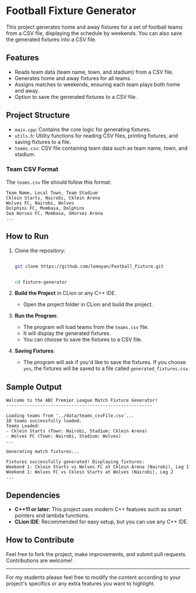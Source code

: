 
# **Football Fixture Generator**

This project generates home and away fixtures for a set of football teams from a CSV file, displaying the schedule by weekends. You can also save the generated fixtures into a CSV file.

## **Features**
- Reads team data (team name, town, and stadium) from a CSV file.
- Generates home and away fixtures for all teams.
- Assigns matches to weekends, ensuring each team plays both home and away.
- Option to save the generated fixtures to a CSV file.

## **Project Structure**
- `main.cpp`: Contains the core logic for generating fixtures.
- `utils.h`: Utility functions for reading CSV files, printing fixtures, and saving fixtures to a file.
- `teams.csv`: CSV file containing team data such as team name, town, and stadium.

### **Team CSV Format**
The `teams.csv` file should follow this format:

```
Team Name, Local Town, Team Stadium
Cklein Starts, Nairobi, Cklein Arena
Wolves FC, Nairobi, Wolves
Dolphins FC, Mombasa, Dolphins
Sea Horses FC, Mombasa, SHorses Arena
...
```

## **How to Run**
1. Clone the repository:
    ```bash

    git clone https://github.com/lemayan/Football_Fixture.git

    
    cd fixture-generator
    ```

2. **Build the Project** in CLion or any C++ IDE.
    - Open the project folder in CLion and build the project.

3. **Run the Program**:
    - The program will load teams from the `teams.csv` file.
    - It will display the generated fixtures.
    - You can choose to save the fixtures to a CSV file.

4. **Saving Fixtures**:
    - The program will ask if you'd like to save the fixtures. If you choose `yes`, the fixtures will be saved to a file called `generated_fixtures.csv`.

## **Sample Output**
```
Welcome to the ABC Premier League Match Fixture Generator!
--------------------------------------------------------

Loading teams from '../data/teams_csvFile.csv'...
10 teams successfully loaded.
Teams Loaded:
- Cklein Starts (Town: Nairobi, Stadium: Cklein Arena)
- Wolves FC (Town: Nairobi, Stadium: Wolves)
...

Generating match fixtures...

Fixtures successfully generated! Displaying fixtures:
Weekend 1: Cklein Starts vs Wolves FC at Cklein Arena (Nairobi), Leg 1
Weekend 1: Wolves FC vs Cklein Starts at Wolves (Nairobi), Leg 2
...
```

## **Dependencies**
- **C++11 or later**: This project uses modern C++ features such as smart pointers and lambda functions.
- **CLion IDE**: Recommended for easy setup, but you can use any C++ IDE.

## **How to Contribute**
Feel free to fork the project, make improvements, and submit pull requests. Contributions are welcome!

---

For my students please feel free to modify the content according to your project's specifics or any extra features you want to highlight.
